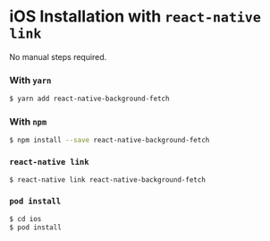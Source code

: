 # iOS Installation with `react-native link`

No manual steps required.

### With `yarn`

```bash
$ yarn add react-native-background-fetch
```

### With `npm`
```bash
$ npm install --save react-native-background-fetch
```

### `react-native link`

```bash
$ react-native link react-native-background-fetch
```

### `pod install`

```bash
$ cd ios
$ pod install
```


